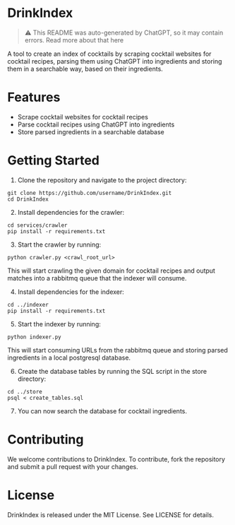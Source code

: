 # DrinkIndex
> :warning: This README was auto-generated by ChatGPT, so it may contain errors. Read more about that here

A tool to create an index of cocktails by scraping cocktail websites for cocktail recipes, parsing them using ChatGPT into ingredients and storing them in a searchable way, based on their ingredients.

# Features
* Scrape cocktail websites for cocktail recipes
* Parse cocktail recipes using ChatGPT into ingredients
* Store parsed ingredients in a searchable database
# Getting Started
1. Clone the repository and navigate to the project directory:
```
git clone https://github.com/username/DrinkIndex.git
cd DrinkIndex
```

2. Install dependencies for the crawler:
```
cd services/crawler
pip install -r requirements.txt
```
3. Start the crawler by running:
```
python crawler.py <crawl_root_url>
```
This will start crawling the given domain for cocktail recipes and output matches into a rabbitmq queue that the indexer will consume.

4. Install dependencies for the indexer:
```
cd ../indexer
pip install -r requirements.txt
```
5. Start the indexer by running:
```
python indexer.py
```
This will start consuming URLs from the rabbitmq queue and storing parsed ingredients in a local postgresql database.

6. Create the database tables by running the SQL script in the store directory:
```
cd ../store
psql < create_tables.sql
```
7. You can now search the database for cocktail ingredients.

# Contributing
We welcome contributions to DrinkIndex. To contribute, fork the repository and submit a pull request with your changes.

# License
DrinkIndex is released under the MIT License. See LICENSE for details.
